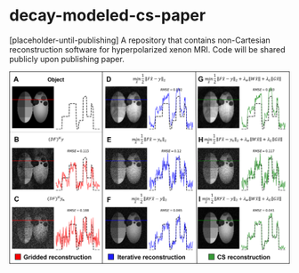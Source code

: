 # decay-modeled-cs-paper
[placeholder-until-publishing] A repository that contains non-Cartesian reconstruction software for hyperpolarized xenon MRI. Code will be shared publicly upon publishing paper.

![Figure1](Fig1.png)
